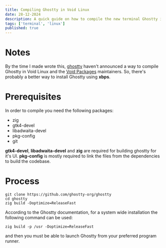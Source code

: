 ```yaml
---
title: Compiling Ghostty in Void Linux
date: 28-12-2024
description: A quick guide on how to compile the new terminal Ghostty in Void Linux
tags: ['terminal', 'linux']
published: true
---
```


# Notes

By the time I made wrote this, [ghostty](https://ghostty.org/) haven't announced a way to compile Ghostty in Void Linux and the [Void Packages](https://github.com/void-linux/void-packages) maintainers. So, there's probably a better way to install Ghostty using **xbps**.

# Prerequisites
In order to compile you need the following packages:

- zig
- gtk4-devel
- libadwaita-devel
- pkg-config
- git

**gtk4-devel**, **libadwaita-devel** and **zig** are required for building ghostty for it's UI. **pkg-config** is mostly required to link the files from the dependencies to build the codebase. 

# Process

```
git clone https://github.com/ghostty-org/ghostty
cd ghostty
zig build -Doptimize=ReleaseFast
```

According to the Ghostty documentation, for a system wide installation the following command can be used:

```
zig build -p /usr -Doptimize=ReleaseFast
```

and then you must be able to launch Ghostty from your preferred program runner.
